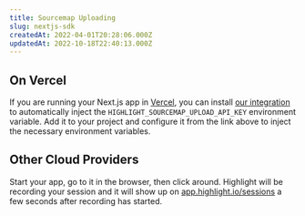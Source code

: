 ```yaml
---
title: Sourcemap Uploading
slug: nextjs-sdk
createdAt: 2022-04-01T20:28:06.000Z
updatedAt: 2022-10-18T22:40:13.000Z
---
```


## On Vercel
If you are running your Next.js app in [Vercel](https://vercel.app/), you can install [our integration](https://vercel.com/integrations/highlight) to automatically inject the `HIGHLIGHT_SOURCEMAP_UPLOAD_API_KEY` environment variable. Add it to your project and configure it from the link above to inject the necessary environment variables.

## Other Cloud Providers
Start your app, go to it in the browser, then click around. Highlight will be recording your session and it will show up on [app.highlight.io/sessions](https://app.highlight/sessions) a few seconds after recording has started.
